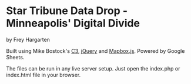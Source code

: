 Star Tribune Data Drop - Minneapolis' Digital Divide
================

by Frey Hargarten

Built using Mike Bostock's [C3](https://github.com/masayuki0812/c3), [jQuery](https://github.com/jquery/jquery) and [Mapbox.js](https://www.mapbox.com/mapbox.js/api/v2.2.2/). Powered by Google Sheets.

The files can be run in any live server setup. Just open the index.php or index.html file in your browser.
